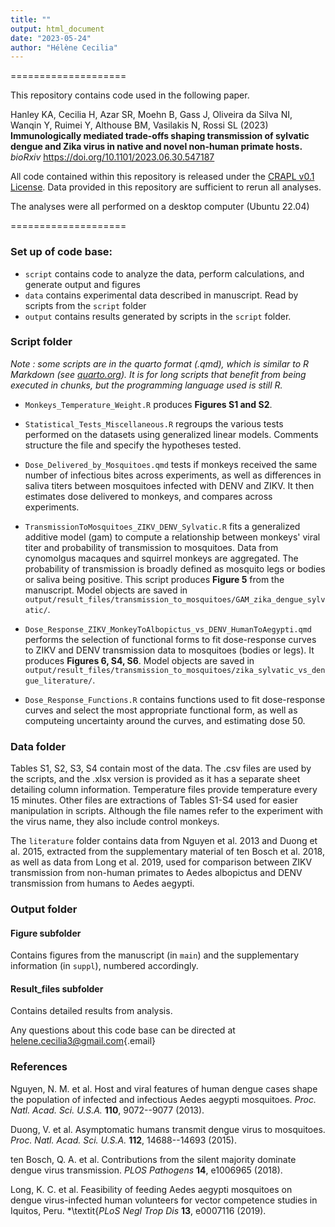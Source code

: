 ```yaml
---
title: ""
output: html_document
date: "2023-05-24"
author: "Hélène Cecilia"
---
```


====================

This repository contains code used in the following paper.

Hanley KA, Cecilia H, Azar SR, Moehn B, Gass J, Oliveira da Silva NI, Wanqin Y, Ruimei Y, Althouse BM, Vasilakis N, Rossi SL (2023) **Immunologically mediated trade-offs shaping transmission of sylvatic dengue and Zika virus in native and novel non-human primate hosts.** *bioRxiv* <https://doi.org/10.1101/2023.06.30.547187>

All code contained within this repository is released under the [CRAPL v0.1 License](http://matt.might.net/articles/crapl/). Data provided in this repository are sufficient to rerun all analyses.

The analyses were all performed on a desktop computer (Ubuntu 22.04)

====================

### Set up of code base:

-   `script` contains code to analyze the data, perform calculations, and generate output and figures
-   `data` contains experimental data described in manuscript. Read by scripts from the `script` folder
-   `output` contains results generated by scripts in the `script` folder.

### Script folder

*Note : some scripts are in the quarto format (.qmd), which is similar to R Markdown (see [quarto.org](https://quarto.org/)). It is for long scripts that benefit from being executed in chunks, but the programming language used is still R.*

-   `Monkeys_Temperature_Weight.R` produces **Figures S1 and S2**.

-   `Statistical_Tests_Miscellaneous.R` regroups the various tests performed on the datasets using generalized linear models. Comments structure the file and specify the hypotheses tested.

-   `Dose_Delivered_by_Mosquitoes.qmd` tests if monkeys received the same number of infectious bites across experiments, as well as differences in saliva titers between mosquitoes infected with DENV and ZIKV. It then estimates dose delivered to monkeys, and compares across experiments.

-   `TransmissionToMosquitoes_ZIKV_DENV_Sylvatic.R` fits a generalized additive model (gam) to compute a relationship between monkeys' viral titer and probability of transmission to mosquitoes. Data from cynomolgus macaques and squirrel monkeys are aggregated. The probability of transmission is broadly defined as mosquito legs or bodies or saliva being positive. This script produces **Figure 5** from the manuscript. Model objects are saved in `output/result_files/transmission_to_mosquitoes/GAM_zika_dengue_sylvatic/`.

-   `Dose_Response_ZIKV_MonkeyToAlbopictus_vs_DENV_HumanToAegypti.qmd` performs the selection of functional forms to fit dose-response curves to ZIKV and DENV transmission data to mosquitoes (bodies or legs). It produces **Figures 6, S4, S6**. Model objects are saved in `output/result_files/transmission_to_mosquitoes/zika_sylvatic_vs_dengue_literature/`.

-   `Dose_Response_Functions.R` contains functions used to fit dose-response curves and select the most appropriate functional form, as well as computeing uncertainty around the curves, and estimating dose 50.

### Data folder

Tables S1, S2, S3, S4 contain most of the data. The .csv files are used by the scripts, and the .xlsx version is provided as it has a separate sheet detailing column information. Temperature files provide temperature every 15 minutes. Other files are extractions of Tables S1-S4 used for easier manipulation in scripts. Although the file names refer to the experiment with the virus name, they also include control monkeys.

The `literature` folder contains data from Nguyen et al. 2013 and Duong et al. 2015, extracted from the supplementary material of ten Bosch et al. 2018, as well as data from Long et al. 2019, used for comparison between ZIKV transmission from non-human primates to Aedes albopictus and DENV transmission from humans to Aedes aegypti.

### Output folder

#### Figure subfolder

Contains figures from the manuscript (in `main`) and the supplementary information (in `suppl`), numbered accordingly.

#### Result_files subfolder

Contains detailed results from analysis.

Any questions about this code base can be directed at [helene.cecilia3\@gmail.com](mailto:helene.cecilia3@gmail.com){.email}

### References

Nguyen, N. M. et al. Host and viral features of human dengue cases shape the population of infected and infectious Aedes aegypti mosquitoes. *Proc. Natl. Acad. Sci. U.S.A.* **110**, 9072--9077 (2013).

Duong, V. et al. Asymptomatic humans transmit dengue virus to mosquitoes. *Proc. Natl. Acad. Sci. U.S.A.* **112**, 14688--14693 (2015).

ten Bosch, Q. A. et al. Contributions from the silent majority dominate dengue virus transmission. *PLOS Pathogens* **14**, e1006965 (2018).

Long, K. C. et al. Feasibility of feeding Aedes aegypti mosquitoes on dengue virus-infected human volunteers for vector competence studies in Iquitos, Peru. *\textit{*PLoS Negl Trop Dis* **13**, e0007116 (2019).
